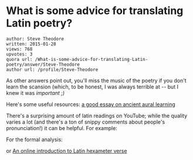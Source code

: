 # What is some advice for translating Latin poetry?

	author: Steve Theodore
	written: 2015-01-28
	views: 768
	upvotes: 3
	quora url: /What-is-some-advice-for-translating-Latin-poetry/answer/Steve-Theodore
	author url: /profile/Steve-Theodore


As other answers point out, you'll miss the music of the poetry if you don't learn the scansion (which, to be honest, I was always terrible at -- but I knew it was _important ;)_ 

Here's some useful resources:
[a good essay on ancient aural learning](https://camws.org/cpl/cplonline/files/BeckercplFORUMonline.pdf)

There's a surprising amount of latin readings on YouTube; while the quality varies a lot (and there's a ton of snippy comments about people's pronunciation!) it can be helpful. For example: 






For the formal analysis: 




or [An online introduction to Latin hexameter verse](http://www.skidmore.edu/academics/classics/courses/metrica/)


